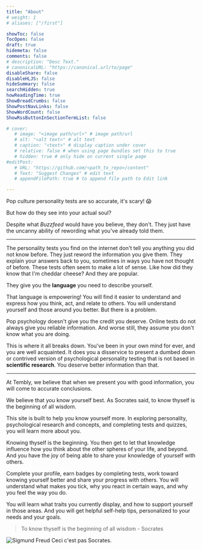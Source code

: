 ```yaml
---
title: "About"
# weight: 1
# aliases: ["/first"]

showToc: false
TocOpen: false
draft: true
hidemeta: false
comments: false
# description: "Desc Text."
# canonicalURL: "https://canonical.url/to/page"
disableShare: false
disableHLJS: false
hideSummary: false
searchHidden: true
howReadingTime: true
ShowBreadCrumbs: false
ShowPostNavLinks: false
ShowWordCount: false
ShowRssButtonInSectionTermList: false

# cover:
   # image: "<image path/url>" # image path/url
   # alt: "<alt text>" # alt text
   # caption: "<text>" # display caption under cover
   # relative: false # when using page bundles set this to true
   # hidden: true # only hide on current single page
#editPost:
   # URL: "https://github.com/<path_to_repo>/content"
   # Text: "Suggest Changes" # edit text
   # appendFilePath: true # to append file path to Edit link

---
```

Pop culture personality tests are so accurate, it's scary! 😱

But how do they see into your actual soul?

Despite what *Buzzfeed* would have you believe, they don't. They just have the uncanny ability of rewording what you've already told them.

---

The personality tests you find on the internet don't tell you anything you did not know before. They just reword the information you give them. They explain your answers back to you, sometimes in ways you have not thought of before. These tests often seem to make a lot of sense. Like how did they know that I'm cheddar cheese? And they are popular. 

They give you the **language** you need to describe yourself.

That language is empowering! You will find it easier to understand and express how you think, act, and relate to others. You will understand yourself and those around you better. But there is a problem. 

Pop psychology doesn't give you the credit you deserve. Online tests do not always give you reliable information. And worse still, they assume you don't know what you are doing. 

This is where it all breaks down. You've been in your own mind for ever, and you are well acquainted. It does you a disservice to present a dumbed down or contrived version of psychological personality testing that is not based in **scientific research**. You deserve better information than that. 

---

At Tembly, we believe that when we present you with good information, you will come to accurate conclusions. 

We believe that you know yourself best. As Socrates said, to know thyself is the beginning of all wisdom. 

This site is built to help you know yourself more. In exploring personality, psychological research and concepts, and completing tests and quizzes, you will learn more about you. 

Knowing thyself is the beginning. You then get to let that knowledge influence how you think about the other spheres of your life, and beyond. And you have the joy of being able to share your knowledge of yourself with others. 

Complete your profile, earn badges by completing tests, work toward knowing yourself better and share your progress with others. You will understand what makes you tick, why you react in certain ways, and why you feel the way you do. 

You will learn what traits you currently display, and how to support yourself in those areas. And you will get helpful self-help tips, personalized to your needs and your goals.

> To know thyself is the beginning of all wisdom - Socrates

![Sigmund Freud](/img/freud.jpg "Freud")
Ceci c'est pas Socrates.


